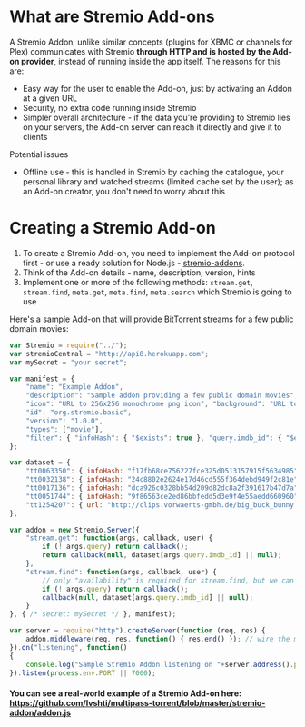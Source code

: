 What are Stremio Add-ons
==================================

A Stremio Addon, unlike similar concepts (plugins for XBMC or channels for Plex) communicates with Stremio **through HTTP and is hosted by the Add-on provider**, instead of running inside the app itself.
The reasons for this are:
* Easy way for the user to enable the Add-on, just by activating an Addon at a given URL
* Security, no extra code running inside Stremio
* Simpler overall architecture - if the data you're providing to Stremio lies on your servers, the Add-on server can reach it directly and give it to clients

Potential issues
* Offline use - this is handled in Stremio by caching the catalogue, your personal library and watched streams (limited cache set by the user); as an Add-on creator, you don't need to worry about this

Creating a Stremio Add-on
========================
1. To create a Stremio Add-on, you need to implement the Add-on protocol first - or use a ready solution for Node.js - [stremio-addons](http://github.com/Stremio/stremio-addons).
2. Think of the Add-on details - name, description, version, hints
3. Implement one or more of the following methods: ``stream.get``, ``stream.find``, ``meta.get``, ``meta.find``, ``meta.search`` which Stremio is going to use

Here's a sample Add-on that will provide BitTorrent streams for a few public domain movies:
```javascript
var Stremio = require("../");
var stremioCentral = "http://api8.herokuapp.com";
var mySecret = "your secret"; 

var manifest = { 
    "name": "Example Addon",
    "description": "Sample addon providing a few public domain movies",
    "icon": "URL to 256x256 monochrome png icon", "background": "URL to 1366x756 png background",
    "id": "org.stremio.basic",
    "version": "1.0.0",
    "types": ["movie"],
    "filter": { "infoHash": { "$exists": true }, "query.imdb_id": { "$exists": true }, "query.type": { "$in":["series","movie"] } }
};

var dataset = {
    "tt0063350": { infoHash: "f17fb68ce756227fce325d0513157915f5634985", mapIdx: 0, availability: 2 }, // night of the living dead, 1968
    "tt0032138": { infoHash: "24c8802e2624e17d46cd555f364debd949f2c81e", mapIdx: 0, availability: 2 }, // the wizard of oz 1939
    "tt0017136": { infoHash: "dca926c0328bb54d209d82dc8a2f391617b47d7a", mapIdx: 1, availability: 2 }, // metropolis, 1927; first file is a .rar, second is streamable
    "tt0051744": { infoHash: "9f86563ce2ed86bbfedd5d3e9f4e55aedd660960", mapIdx: 0, availability: 2 }, // house on haunted hill 1959
    "tt1254207": { url: "http://clips.vorwaerts-gmbh.de/big_buck_bunny.mp4", availability: 1 }, // big buck bunny, HTTP stream
};

var addon = new Stremio.Server({
    "stream.get": function(args, callback, user) {
        if (! args.query) return callback();
        return callback(null, dataset[args.query.imdb_id] || null);
    },
    "stream.find": function(args, callback, user) {
        // only "availability" is required for stream.find, but we can return the whole object
        if (! args.query) return callback();
        callback(null, dataset[args.query.imdb_id] || null);
    }
}, { /* secret: mySecret */ }, manifest);

var server = require("http").createServer(function (req, res) {
    addon.middleware(req, res, function() { res.end() }); // wire the middleware - also compatible with connect / express
}).on("listening", function()
{
    console.log("Sample Stremio Addon listening on "+server.address().port);
}).listen(process.env.PORT || 7000);
```


#### You can see a real-world example of a Stremio Add-on here: https://github.com/Ivshti/multipass-torrent/blob/master/stremio-addon/addon.js
